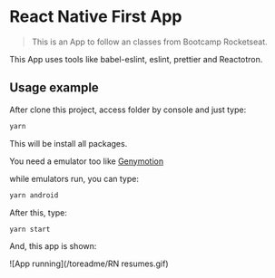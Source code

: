 # React Native First App
> This is an App to follow an classes from Bootcamp Rocketseat.

This App uses tools like babel-eslint, eslint, prettier and Reactotron.

## Usage example

After clone this project, access folder by console and just type:

```sh
yarn 
```

This will be install all packages.

You need a emulator too like [Genymotion](https://www.genymotion.com/fun-zone/)

while emulators run, you can type:

```sh
yarn android
```

After this, type:
```
yarn start
```

And, this app is shown:

![App running](/toreadme/RN resumes.gif)
